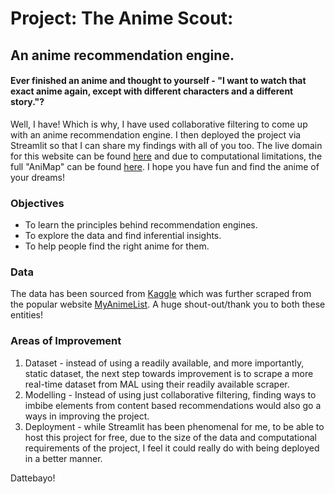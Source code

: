 # Project: The Anime Scout:
## An anime recommendation engine.

#### Ever finished an anime and thought to yourself - "I want to watch that exact anime again, except with different characters and a different story."?

Well, I have! Which is why, I have used collaborative filtering to come up with an anime recommendation engine. I then deployed the project via Streamlit so that I can share my findings with all of you too. The live domain for this website can be found [here](https://share.streamlit.io/statxsphere/anime/explore.py) and due to computational limitations, the full "AniMap" can be found [here](https://nbviewer.jupyter.org/github/statxsphere/anime/blob/master/AniMap.ipynb). I hope you have fun and find the anime of your dreams!

### Objectives

* To learn the principles behind recommendation engines.
* To explore the data and find inferential insights.
* To help people find the right anime for them.

### Data

The data has been sourced from [Kaggle](https://www.kaggle.com/azathoth42/myanimelist) which was further scraped from the popular website [MyAnimeList](myanimelist.com). A huge shout-out/thank you to both these entities!


### Areas of Improvement

1. Dataset - instead of using a readily available, and more importantly, static dataset, the next step towards improvement is to scrape a more real-time dataset from MAL using their readily available scraper.
2. Modelling - Instead of using just collaborative filtering, finding ways to imbibe elements from content based recommendations would also go a ways in improving the project.
3. Deployment - while Streamlit has been phenomenal for me, to be able to host this project for free, due to the size of the data and computational requirements of the project, I feel it could really do with being deployed in a better manner.

Dattebayo!
